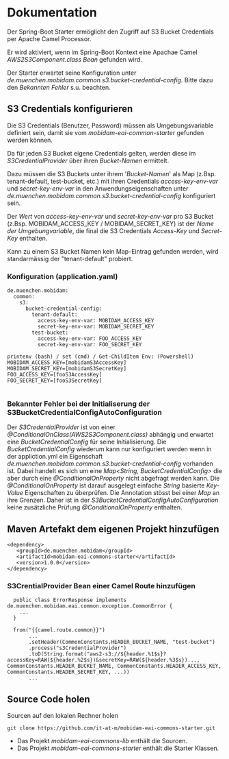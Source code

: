# Dokumentation
Der Spring-Boot Starter ermöglicht den Zugriff auf S3 Bucket Credentials per Apache Camel Processor.

Er wird aktiviert, wenn im Spring-Boot Kontext eine Apachae Camel _AWS2S3Component.class Bean_ gefunden wird.

Der Starter erwartet seine Konfiguration unter _de.muenchen.mobidam.common.s3.bucket-credential-config_. Bitte dazu den _Bekannten Fehler_ s.u. beachten.

## S3 Credentials konfigurieren
Die S3 Credentials (Benutzer, Password) müssen als Umgebungsvariable definiert sein, damit sie vom _mobidam-eai-common-starter_ gefunden werden können.

Da für jeden S3 Bucket eigene Credentials gelten, werden diese im _S3CredentialProvider_ über ihren _Bucket-Namen_ ermittelt.

Dazu müssen die S3 Buckets unter ihrem '_Bucket-Namen_' als Map (z.Bsp. tenant-default, test-bucket, etc.) mit ihren Credentials _access-key-env-var_ und _secret-key-env-var_ in den Anwendungseigenschaften unter _de.muenchen.mobidam.common.s3.bucket-credential-config_ konfiguriert sein.

Der _Wert_ von _access-key-env-var_ und  _secret-key-env-var_ pro S3 Bucket (z.Bsp. MOBIDAM_ACCESS_KEY / MOBIDAM_SECRET_KEY) ist der _Name der Umgebungvariable_, die final die S3 Credentials  _Access-Key_ und _Secret-Key_ enthalten.

Kann zu einem S3 Bucket Namen kein Map-Eintrag gefunden werden, wird standarmässig der "tenant-default" probiert.

### Konfiguration (application.yaml)

```
de.muenchen.mobidam:
  common:
    s3:
      bucket-credential-config:
        tenant-default:
          access-key-env-var: MOBIDAM_ACCESS_KEY
          secret-key-env-var: MOBIDAM_SECRET_KEY
        test-bucket:
          access-key-env-var: FOO_ACCESS_KEY
          secret-key-env-var: FOO_SECRET_KEY
        
printenv (bash) / set (cmd) / Get-ChildItem Env: (Powershell)
MOBIDAM_ACCESS_KEY=[mobidamS3AccessKey]
MOBIDAM_SECRET_KEY=[mobidamS3SecretKey]
FOO_ACCESS_KEY=[fooS3AccessKey]
FOO_SECRET_KEY=[fooS3SecretKey]
        
```
### Bekannter Fehler bei der Initialiserung der S3BucketCredentialConfigAutoConfiguration
Der _S3CredentialProvider_ ist von einer _@ConditionalOnClass(AWS2S3Component.class)_ abhängig und erwartet eine _BucketCredentialConfig_ für seine Initialisierung.
Die _BucketCredentialConfig_ wiederum kann nur konfiguriert werden wenn in der appliction.yml ein Eigenschaft _de.muenchen.mobidam.common.s3.bucket-credential-config_ vorhanden ist.
Dabei handelt es sich um eine _Map<String, BucketCredentialConfig>_ die aber durch eine  _@ConditionalOnProperty_ nicht abgefragt werden kann.
Die _@ConditionalOnProperty_ ist darauf ausgelegt einfache _String_ basierte _Key-Value_ Eigenschaften zu überprüfen. Die Annotation stösst bei einer _Map_ an ihre Grenzen.
Daher ist in der _S3BucketCredentialConfigAutoConfiguration_ keine zusätzliche Prüfung _@ConditionalOnProperty_ enthalten.

## Maven Artefakt dem eigenen Projekt hinzufügen

```
<dependency>
   <groupId>de.muenchen.mobidam</groupId>
   <artifactId>mobidam-eai-commons-starter</artifactId>
   <version>1.0.0</version>
</dependency>
```

### S3CrentialProvider Bean einer Camel Route hinzufügen

```
  public class ErrorResponse implements de.muenchen.mobidam.eai.common.exception.CommonError {
    ...
  }

  from("{{camel.route.common}}")
       ...
       .setHeader(CommonConstants.HEADER_BUCKET_NAME, "test-bucket")
       .process("s3CredentialProvider")
       .toD(String.format("aws2-s3://${header.%1$s}?accessKey=RAW(${header.%2$s})&secretKey=RAW(${header.%3$s})..., CommonConstants.HEADER_BUCKET_NAME, CommonConstants.HEADER_ACCESS_KEY, CommonConstants.HEADER_SECRET_KEY, ...))
       ...
```

## Source Code holen

Sourcen auf den lokalen Rechner holen

    git clone https://github.com/it-at-m/mobidam-eai-commons-starter.git

- Das Projekt _mobidam-eai-commons-lib_ enthält die Sourcen.
- Das Projekt _mobidam-eai-commons-starter_ enthält die Starter Klassen.